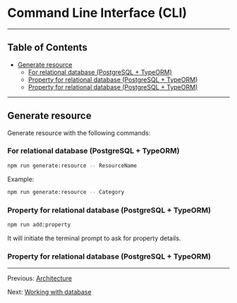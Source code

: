 # Command Line Interface (CLI)

---

## Table of Contents <!-- omit in toc -->

- [Generate resource](#generate-resource)
  - [For relational database (PostgreSQL + TypeORM)](#for-relational-database-postgresql--typeorm)
  - [Property for relational database (PostgreSQL + TypeORM)](#property-for-relational-database-postgresql--typeorm)
  - [Property for relational database (PostgreSQL + TypeORM)](#property-for-relational-database-postgresql--typeorm-1)

---

## Generate resource

Generate resource with the following commands:

### For relational database (PostgreSQL + TypeORM)

```bash
npm run generate:resource -- ResourceName
```

Example:

```bash
npm run generate:resource -- Category
```

### Property for relational database (PostgreSQL + TypeORM)

```bash
npm run add:property
```

It will initiate the terminal prompt to ask for property details.

### Property for relational database (PostgreSQL + TypeORM)

---

Previous: [Architecture](architecture.md)

Next: [Working with database](database.md)

